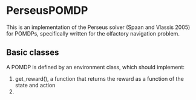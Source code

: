 # PerseusPOMDP
This is an implementation of the Perseus solver (Spaan and Vlassis 2005) for POMDPs, specifically written for the olfactory navigation problem.
## Basic classes
A POMDP is defined by an environment class, which should implement:
1. get_reward(), a function that returns the reward as a function of the state and action
2. 

